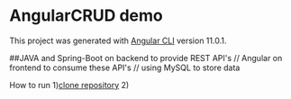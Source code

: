 # AngularCRUD demo

This project was generated with [Angular CLI](https://github.com/angular/angular-cli) version 11.0.1.

##JAVA and Spring-Boot on backend to provide REST API's // Angular on frontend to consume these API's // using MySQL to store data

How to run
1)<u>clone repository</u>
2)

